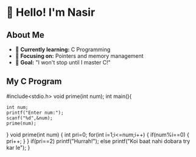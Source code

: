 # 👋 Hello! I'm Nasir 
## About Me
- 🔭 **Currently learning:** C Programming
- 🌱 **Focusing on:** Pointers and memory management
- 🎯 **Goal:** "I won't stop until I master C!"

## My C Program
#include<stdio.h>
void prime(int num);
int main(){

    int num;
    printf("Enter num:");
    scanf("%d",&num);
    prime(num);
}
void prime(int num)
{
    int pri=0;
   for(int i=1;i<=num;i++)
   {
    if(num%i==0)
    {
       pri++; 
    }
   }
   if(pri==2)
   printf("Hurrah!");
   else
   printf("Koi baat nahi dobara try kar le"); 
}

